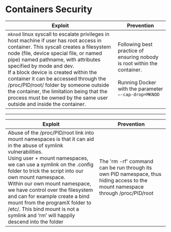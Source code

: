 # Containers Security

| Exploit | Prevention |
|---|---|
| `mknod` linux syscall to escalate privileges in host machine if user has root access in container. This syscall creates a filesystem node (file, device special file, or named pipe) named pathname, with attributes specified by mode and dev. <br> If a block device is created within the container it can be accessed through the /proc/PID/root/ folder by someone outside the container, the limitation being that the process must be owned by the same user outside and inside the container. | Following best practice of ensuring nobody is root within the container. <br><br> Running Docker with the parameter `–-cap-drop=MKNOD` |

---

| Exploit | Prevention |
|---|---|
| Abuse of the /proc/PID/root link into mount namespaces is that it can aid in the abuse of symlink vulnerabilities. <br> Using user + mount namespaces, we can use a symlink on the .config folder to trick the script into our own mount namespace. <br> Within our own mount namespace, we have control over the filesystem and can for example create a bind mount from the programX folder to /etc/. This bind mount is not a symlink and ‘rm’ will happily descend into the folder | The 'rm -rf' command can be run through its own PID namespace, thus hiding access to the mount namespace through /proc/PID/root |
